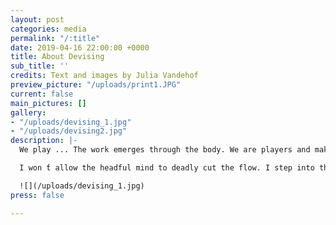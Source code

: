 ```yaml
---
layout: post
categories: media
permalink: "/:title"
date: 2019-04-16 22:00:00 +0000
title: About Devising
sub_title: ''
credits: Text and images by Julia Vandehof
preview_picture: "/uploads/print1.JPG"
current: false
main_pictures: []
gallery:
- "/uploads/devising_1.jpg"
- "/uploads/devising2.jpg"
description: |-
  We play ... The work emerges through the body. We are players and makers at the same time.

  I won ́t allow the headful mind to deadly cut the flow. I step into the unknown. ...  I stay awake ... We allow creativity to over float. ....

  ![](/uploads/devising_1.jpg)
press: false

---
```

